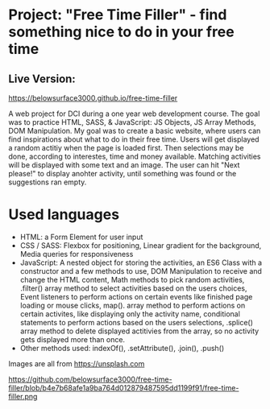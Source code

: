 # Project: "Free Time Filler" - find something nice to do in your free time

## Live Version:
https://belowsurface3000.github.io/free-time-filler

A web project for DCI during a one year web development course. The goal was to practice HTML, SASS, &amp; JavaScript: JS Objects, JS Array Methods, DOM Manipulation. My goal was to create a basic website, where users can find inspirations about what to do in their free time. Users will get displayed a random actitiy when the page is loaded first. Then selections may be done, according to interestes, time and money available. Matching activities will be displayed with some text and an image. The user can hit "Next please!" to display anohter activity, until something was found or the suggestions ran empty.

# Used languages
- HTML: a Form Element for user input
- CSS / SASS: Flexbox for positioning, Linear gradient for the background, Media queries for responsiveness
- JavaScript: A nested object for storing the activities, an ES6 Class with a constructor and a few methods to use, DOM Manipulation to receive and change the HTML content, Math methods to pick random activities, .filter() array method to select activities based on the users choices, Event listeners to perform actions on certain events like finished page loading or mouse clicks, map(). array method to perform actions on certain activites, like displaying only the activity name, conditional statements to perform actions based on the users selections, .splice() array method to delete displayed actitivies from the array, so no activity gets displayed more than once.
- Other methods used: indexOf(), .setAttribute(), .join(), .push()

Images are all from https://unsplash.com

https://github.com/belowsurface3000/free-time-filler/blob/b4e7b68afe1a9ba764d012879487595dd1199f91/free-time-filler.png
